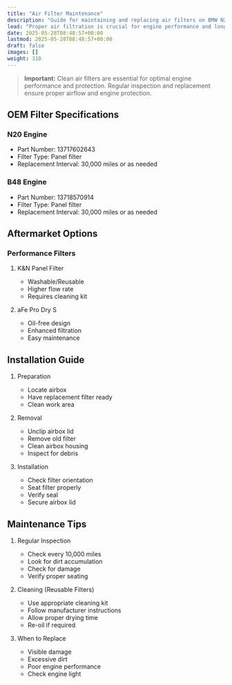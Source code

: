 ```yaml
---
title: "Air Filter Maintenance"
description: "Guide for maintaining and replacing air filters on BMW N20 and B48 engines"
lead: "Proper air filtration is crucial for engine performance and longevity"
date: 2025-05-28T08:48:57+00:00
lastmod: 2025-05-28T08:48:57+00:00
draft: false
images: []
weight: 310
---
```


> **Important:** Clean air filters are essential for optimal engine performance and protection. Regular inspection and replacement ensure proper airflow and engine protection.

## OEM Filter Specifications

### N20 Engine
- Part Number: 13717602643
- Filter Type: Panel filter
- Replacement Interval: 30,000 miles or as needed

### B48 Engine
- Part Number: 13718570914
- Filter Type: Panel filter
- Replacement Interval: 30,000 miles or as needed

## Aftermarket Options

### Performance Filters
1. K&N Panel Filter
   - Washable/Reusable
   - Higher flow rate
   - Requires cleaning kit

2. aFe Pro Dry S
   - Oil-free design
   - Enhanced filtration
   - Easy maintenance

## Installation Guide

1. Preparation
   - Locate airbox
   - Have replacement filter ready
   - Clean work area

2. Removal
   - Unclip airbox lid
   - Remove old filter
   - Clean airbox housing
   - Inspect for debris

3. Installation
   - Check filter orientation
   - Seat filter properly
   - Verify seal
   - Secure airbox lid

## Maintenance Tips

1. Regular Inspection
   - Check every 10,000 miles
   - Look for dirt accumulation
   - Check for damage
   - Verify proper seating

2. Cleaning (Reusable Filters)
   - Use appropriate cleaning kit
   - Follow manufacturer instructions
   - Allow proper drying time
   - Re-oil if required

3. When to Replace
   - Visible damage
   - Excessive dirt
   - Poor engine performance
   - Check engine light 